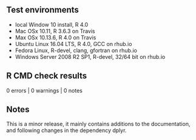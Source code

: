 ## Test environments
* local Window 10 install, R 4.0
* Mac OSx 10.11, R 3.6.3 on Travis
* Max OSx 10.13.6, R 4.0 on Travis
* Ubuntu Linux 16.04 LTS, R 4.0, GCC on rhub.io
* Fedora Linux, R-devel, clang, gfortran on rhub.io
* Windows Server 2008 R2 SP1, R-devel, 32/64 bit on rhub.io

## R CMD check results
0 errors | 0 warnings | 0 notes

## Notes
This is a minor release, it mainly contains additions to the documentation,
and following changes in the dependency dplyr.